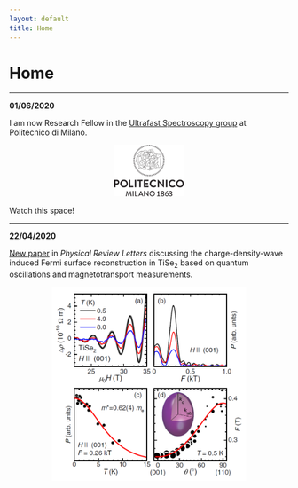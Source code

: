 ```yaml
---
layout: default
title: Home
---
```


<h1>Home</h1>

* * *

**01/06/2020**

I am now Research Fellow in the [Ultrafast Spectroscopy group](https://www.femtosecond.fisi.polimi.it/) at Politecnico di Milano.

<p align="center">
  <img src="/images/polimi.png" width="25%" height="25%">
</p>

Watch this space!
* * *

**22/04/2020**

[New paper](https://doi.org/10.1103/PhysRevLett.124.167602) in *Physical Review Letters* discussing the charge-density-wave induced Fermi surface reconstruction in TiSe<sub>2</sub> based on quantum oscillations and magnetotransport measurements.

<p align="center">
  <img src="/images/tise2_qo.PNG" width="350" height="350">
</p>
